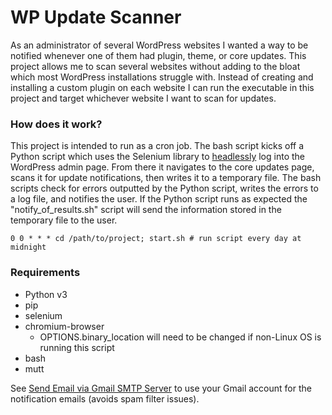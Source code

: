 # WP Update Scanner

As an administrator of several WordPress websites I wanted a way to be notified whenever one of them had plugin, theme, or core updates.
This project allows me to scan several websites without adding to the bloat which most WordPress installations struggle with. Instead of creating and installing a custom plugin on each website I can run the executable in this project and target whichever website I want to scan for updates.

### How does it work?

This project is intended to run as a cron job. The bash script kicks off a Python script which uses the Selenium library to [headlessly](https://en.wikipedia.org/wiki/Headless_browser) log into the WordPress admin page. From there it navigates to the core updates page, scans it for update notifications, then writes it to a temporary file. The bash scripts check for errors outputted by the Python script, writes the errors to a log file, and notifies the user. If the Python script runs as expected the "notify_of_results.sh" script will send the information stored in the temporary file to the user.

`0 0 * * * cd /path/to/project; start.sh # run script every day at midnight`

### Requirements

* Python v3
* pip
* selenium
* chromium-browser
    * OPTIONS.binary_location will need to be changed if non-Linux OS is running this script
* bash
* mutt

See [Send Email via Gmail SMTP Server](https://gist.github.com/stevewhitmore/79a459b414d89869708eaff4282097e2) to use your Gmail account for the notification emails (avoids spam filter issues).

